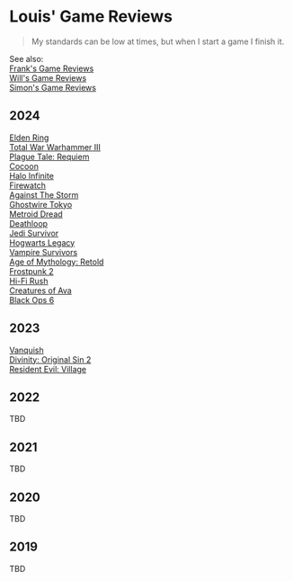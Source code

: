 # Louis' Game Reviews

> My standards can be low at times, but when I start a game I finish it.

See also:  
[Frank's Game Reviews](https://franksauve.github.io/GameReviews)  
[Will's Game Reviews](https://www.wleclerc.ca/gaming)  
[Simon's Game Reviews](https://simon-thompson.github.io/reviews)

## 2024
[Elden Ring](reviews/eldenring.md)<br/>
[Total War Warhammer III](reviews/totalwarwarhammeriii.md)<br/>
[Plague Tale: Requiem](reviews/plaguetalerequiem.md)<br/>
[Cocoon](reviews/Cocoon.md)<br/>
[Halo Infinite](reviews/haloinfinite.md)<br/>
[Firewatch](reviews/firewatch.md)<br/>
[Against The Storm](reviews/againstthestorm.md)<br/>
[Ghostwire Tokyo](reviews/ghostwiretokyo.md)<br/>
[Metroid Dread](reviews/metroiddread.md)<br/>
[Deathloop](reviews/deathloop.md)<br/>
[Jedi Survivor](reviews/jedisurvivor.md)<br/>
[Hogwarts Legacy](reviews/hogwartslegacy.md)<br/>
[Vampire Survivors](reviews/vampiresurvivors.md)<br/>
[Age of Mythology: Retold](reviews/ageofmythologyretold.md)<br/>
[Frostpunk 2](reviews/frostpunk2.md)<br/>
[Hi-Fi Rush](reviews/hifirush.md)<br/>
[Creatures of Ava](reviews/creaturesofava.md)<br/>
[Black Ops 6](reviews/blackops6.md)<br/>

## 2023
[Vanquish](reviews/vanquish.md)<br/>
[Divinity: Original Sin 2](reviews/divinityostwo.md)<br/>
[Resident Evil: Village](reviews/revillage.md)<br/>

## 2022
TBD
## 2021
TBD

## 2020
TBD

## 2019
TBD

